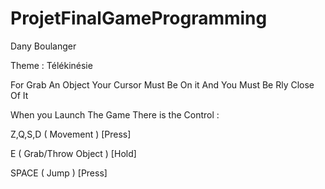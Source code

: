 # ProjetFinalGameProgramming

Dany Boulanger

Theme : Télékinésie

For Grab An Object Your Cursor Must Be On it And You Must Be Rly Close Of It

When you Launch The Game There is the Control :

Z,Q,S,D ( Movement ) [Press]

E ( Grab/Throw Object ) [Hold]

SPACE ( Jump ) [Press]